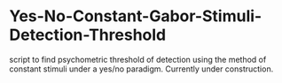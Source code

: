 # Yes-No-Constant-Gabor-Stimuli-Detection-Threshold
script to find psychometric threshold of detection using the method of constant stimuli under a yes/no paradigm. Currently under construction. 
